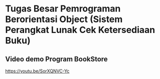 # Tugas Besar Pemrograman Berorientasi Object (Sistem Perangkat Lunak Cek Ketersediaan Buku)


Video demo Program BookStore
------------------------------
https://youtu.be/SorXQNVC-Yc
